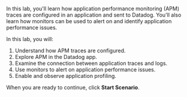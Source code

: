 In this lab, you'll learn how application performance monitoring (APM) traces are configured in an application and sent to Datadog. You'll also learn how monitors can be used to alert on and identify application performance issues. 

In this lab, you will:

1. Understand how APM traces are configured.
2. Explore APM in the Datadog app.
3. Examine the connection between application traces and logs.
4. Use monitors to alert on application performance issues.
5. Enable and observe application profiling.

When you are ready to continue, click **Start Scenario**.
